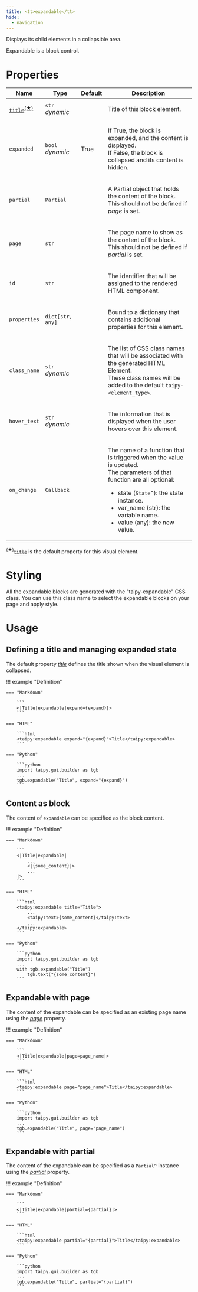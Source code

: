 ```yaml
---
title: <tt>expandable</tt>
hide:
  - navigation
---
```


<!-- Category: blocks -->
Displays its child elements in a collapsible area.

Expandable is a block control.

# Properties


<table>
<thead>
    <tr>
    <th>Name</th>
    <th>Type</th>
    <th>Default</th>
    <th>Description</th>
    </tr>
</thead>
<tbody>
<tr>
<td nowrap><code id="p-title"><u><bold>title</bold></u></code><sup><a href="#dv">(&#9733;)</a></sup></td>
<td><code>str</code><br/><i>dynamic</i></td>
<td nowrap></td>
<td><p>Title of this block element.</p></td>
</tr>
<tr>
<td nowrap><code id="p-expanded">expanded</code></td>
<td><code>bool</code><br/><i>dynamic</i></td>
<td nowrap>True</td>
<td><p>If True, the block is expanded, and the content is displayed.<br/>If False, the block is collapsed and its content is hidden.</p></td>
</tr>
<tr>
<td nowrap><code id="p-partial">partial</code></td>
<td><code>Partial</code></td>
<td nowrap></td>
<td><p>A Partial object that holds the content of the block.<br/>This should not be defined if <i>page</i> is set.</p></td>
</tr>
<tr>
<td nowrap><code id="p-page">page</code></td>
<td><code>str</code></td>
<td nowrap></td>
<td><p>The page name to show as the content of the block.<br/>This should not be defined if <i>partial</i> is set.</p></td>
</tr>
<tr>
<td nowrap><code id="p-id">id</code></td>
<td><code>str</code></td>
<td nowrap></td>
<td><p>The identifier that will be assigned to the rendered HTML component.</p></td>
</tr>
<tr>
<td nowrap><code id="p-properties">properties</code></td>
<td><code>dict[str, any]</code></td>
<td nowrap></td>
<td><p>Bound to a dictionary that contains additional properties for this element.</p></td>
</tr>
<tr>
<td nowrap><code id="p-class_name">class_name</code></td>
<td><code>str</code><br/><i>dynamic</i></td>
<td nowrap></td>
<td><p>The list of CSS class names that will be associated with the generated HTML Element.<br/>These class names will be added to the default <code>taipy-&lt;element_type&gt;</code>.</p></td>
</tr>
<tr>
<td nowrap><code id="p-hover_text">hover_text</code></td>
<td><code>str</code><br/><i>dynamic</i></td>
<td nowrap></td>
<td><p>The information that is displayed when the user hovers over this element.</p></td>
</tr>
<tr>
<td nowrap><code id="p-on_change">on_change</code></td>
<td><code>Callback</code></td>
<td nowrap></td>
<td><p>The name of a function that is triggered when the value is updated.<br/>The parameters of that function are all optional:
<ul>
<li>state (<code>State^</code>): the state instance.</li>
<li>var_name (str): the variable name.</li>
<li>value (any): the new value.</li>
</ul></p></td>
</tr>
  </tbody>
</table>

<p><sup id="dv">(&#9733;)</sup><a href="#p-title" title="Jump to the default property documentation."><code>title</code></a> is the default property for this visual element.</p>

# Styling

All the expandable blocks are generated with the "taipy-expandable" CSS class. You can use this class
name to select the expandable blocks on your page and apply style.

# Usage

## Defining a title and managing expanded state

The default property [*title*](#p-title) defines the title shown when the visual element is
collapsed.

!!! example "Definition"

    === "Markdown"

        ```
        <|Title|expandable|expand={expand}|>
        ```

    === "HTML"

        ```html
        <taipy:expandable expand="{expand}">Title</taipy:expandable>
        ```

    === "Python"

        ```python
        import taipy.gui.builder as tgb
        ...
        tgb.expandable("Title", expand="{expand}")
        ```

## Content as block

The content of `expandable` can be specified as the block content.

!!! example "Definition"

    === "Markdown"

        ```
        <|Title|expandable|
            ...
            <|{some_content}|>
            ...
        |>
        ```
  
    === "HTML"

        ```html
        <taipy:expandable title="Title">
            ...
            <taipy:text>{some_content}</taipy:text>
            ...
        </taipy:expandable>
        ```

    === "Python"

        ```python
        import taipy.gui.builder as tgb
        ...
        with tgb.expandable("Title")
            tgb.text("{some_content}")
        ```

## Expandable with page

The content of the expandable can be specified as an existing page name using the [*page*](#p-page)
property.

!!! example "Definition"

    === "Markdown"

        ```
        <|Title|expandable|page=page_name|>
        ```

    === "HTML"

        ```html
        <taipy:expandable page="page_name">Title</taipy:expandable>
        ```

    === "Python"

        ```python
        import taipy.gui.builder as tgb
        ...
        tgb.expandable("Title", page="page_name")
        ```

## Expandable with partial

The content of the expandable can be specified as a `Partial^` instance using the
[*partial*](#p-partial) property.

!!! example "Definition"

    === "Markdown"

        ```
        <|Title|expandable|partial={partial}|>
        ```

    === "HTML"

        ```html
        <taipy:expandable partial="{partial}">Title</taipy:expandable>
        ```

    === "Python"

        ```python
        import taipy.gui.builder as tgb
        ...
        tgb.expandable("Title", partial="{partial}")
        ```
